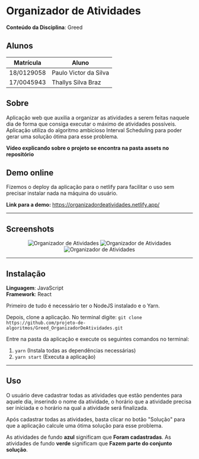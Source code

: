 # Organizador de Atividades

**Conteúdo da Disciplina**: Greed<br>

## Alunos
|Matrícula | Aluno |
| -- | -- |
| 18/0129058  |  Paulo Victor da Silva |
| 17/0045943  |  Thallys Silva Braz |

## Sobre 
Aplicação web que auxilia a organizar as atividades a serem feitas naquele dia de forma que consiga executar o máximo de atividades possíveis.
Aplicação utiliza do algoritmo ambicioso Interval Scheduling para poder gerar uma solução ótima para esse problema.

**Vídeo explicando sobre o projeto se encontra na pasta assets no repositório**

## Demo online

Fizemos o deploy da aplicação para o netlify para facilitar o uso sem precisar instalar nada na máquina do usuário.

**Link para a demo:** https://organizadordeatividades.netlify.app/

---

## Screenshots

<p align="center">
 <img src="https://github.com/projeto-de-algoritmos/Greed_OrganizadorDeAtividades/blob/main/assets/screen1.png" alt="Organizador de Atividades" /> 
 <img src="https://github.com/projeto-de-algoritmos/Greed_OrganizadorDeAtividades/blob/main/assets/screen2.png"  alt="Organizador de Atividades" />
 <img src="https://github.com/projeto-de-algoritmos/Greed_OrganizadorDeAtividades/blob/main/assets/screen3.png"  alt="Organizador de Atividades" />
</p>

---

## Instalação 
**Linguagem**: JavaScript<br>
**Framework**: React<br>

Primeiro de tudo é necessário ter o NodeJS instalado e o Yarn.

Depois, clone a aplicação. No terminal digite:
```git clone https://github.com/projeto-de-algoritmos/Greed_OrganizadorDeAtividades.git``` 

Entre na pasta da aplicação e execute os seguintes comandos no terminal:
1. ```yarn``` (Instala todas as dependências necessárias)
2. ```yarn start``` (Executa a aplicação)

---
## Uso 
O usuário deve cadastrar todas as atividades que estão pendentes para aquele dia, inserindo o nome da atividade, o horário que a atividade precisa ser iníciada e o horário na qual a atividade será finalizada.

Após cadastrar todas as atividades, basta clicar no botão "Solução" para que a aplicação calcule uma ótima solução para esse problema.

As atividades de fundo **azul** significam que **Foram cadastradas**.
As atividades de fundo **verde** significam que **Fazem parte do conjunto solução**.






